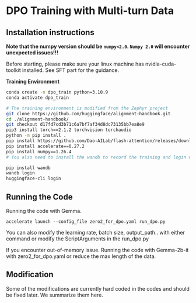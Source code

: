 # DPO Training with Multi-turn Data


## Installation instructions

**Note that the numpy version should be `numpy<2.0`.  `Numpy 2.0` will encounter unexpected issues!!!**


Before starting, please make sure your linux machine has nvidia-cuda-toolkit installed. See SFT part for the guidance. 


**Training Environment**

```sh
conda create -n dpo_train python=3.10.9
conda activate dpo_train

# The training environment is modified from the Zephyr project
git clone https://github.com/huggingface/alignment-handbook.git
cd ./alignment-handbook/
git checkout d17fd7cd3b71c6a7bf7af34d8dc73135bb7ea8e9
pip3 install torch==2.1.2 torchvision torchaudio
python -m pip install .
pip install https://github.com/Dao-AILab/flash-attention/releases/download/v2.5.7/flash_attn-2.5.7+cu122torch2.1cxx11abiFALSE-cp310-cp310-linux_x86_64.whl
pip install accelerate==0.27.2
pip install numpy==1.26.4
# You also need to install the wandb to record the training and login with your huggingface account so that you have access to the Gemma models.

pip install wandb
wandb login
huggingface-cli login
```

## Running the Code

Running the code with Gemma.

```shell
accelerate launch --config_file zero2_for_dpo.yaml run_dpo.py 
```

You can also modify the learning rate, batch size, output_path.. with either command or modify the ScriptArguments in the run_dpo.py 

If you encounter out-of-memory issue. Running the code with Gemma-2b-it with zero2_for_dpo.yaml or reduce the max length of the data.


## Modification 

Some of the modifications are currently hard coded in the codes and should be fixed later. We summarize them here.

